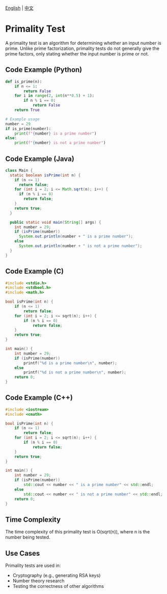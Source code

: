 [English](Primality%20Test.md) | [中文](Primality%20Test_cn.md)
# Primality Test

A primality test is an algorithm for determining whether an input number is prime. Unlike prime factorization, primality tests do not generally give the prime factors, only stating whether the input number is prime or not.

## Code Example (Python)

```python
def is_prime(n):
    if n <= 1:
        return False
    for i in range(2, int(n**0.5) + 1):
        if n % i == 0:
            return False
    return True

# Example usage
number = 29
if is_prime(number):
    print(f"{number} is a prime number")
else:
    print(f"{number} is not a prime number")
```

## Code Example (Java)

```java
class Main {
  static boolean isPrime(int n) {
    if (n <= 1)
      return false;
    for (int i = 2; i <= Math.sqrt(n); i++) {
      if (n % i == 0)
        return false;
    }
    return true;
  }

  public static void main(String[] args) {
    int number = 29;
    if (isPrime(number))
      System.out.println(number + " is a prime number");
    else
      System.out.println(number + " is not a prime number");
  }
}
```

## Code Example (C)

```c
#include <stdio.h>
#include <stdbool.h>
#include <math.h>

bool isPrime(int n) {
    if (n <= 1)
        return false;
    for (int i = 2; i <= sqrt(n); i++) {
        if (n % i == 0)
            return false;
    }
    return true;
}

int main() {
    int number = 29;
    if (isPrime(number))
        printf("%d is a prime number\n", number);
    else
        printf("%d is not a prime number\n", number);
    return 0;
}
```

## Code Example (C++)

```cpp
#include <iostream>
#include <cmath>

bool isPrime(int n) {
    if (n <= 1)
        return false;
    for (int i = 2; i <= sqrt(n); i++) {
        if (n % i == 0)
            return false;
    }
    return true;
}

int main() {
    int number = 29;
    if (isPrime(number))
        std::cout << number << " is a prime number" << std::endl;
    else
        std::cout << number << " is not a prime number" << std::endl;
    return 0;
}
```

## Time Complexity

The time complexity of this primality test is O(sqrt(n)), where n is the number being tested.

## Use Cases

Primality tests are used in:
- Cryptography (e.g., generating RSA keys)
- Number theory research
- Testing the correctness of other algorithms
